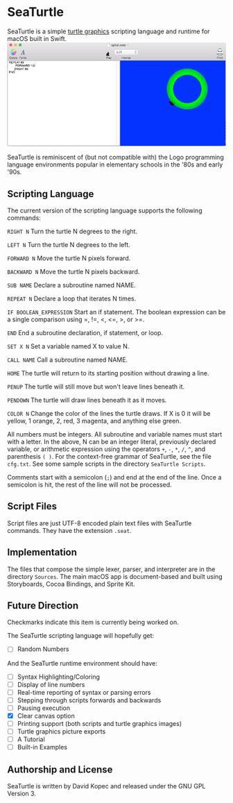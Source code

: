 # SeaTurtle

SeaTurtle is a simple [turtle graphics](https://en.wikipedia.org/wiki/Turtle_graphics) scripting language and runtime for macOS built in Swift.
![Release 0.0.1](SeaTurtle001.png)

SeaTurtle is reminiscent of (but not compatible with) the Logo programming language environments popular in elementary schools in the '80s and early '90s.

## Scripting Language

The current version of the scripting language supports the following commands:

`RIGHT N`
Turn the turtle N degrees to the right.

`LEFT N`
Turn the turtle N degrees to the left.

`FORWARD N`
Move the turtle N pixels forward.

`BACKWARD N`
Move the turtle N pixels backward.

`SUB NAME`
Declare a subroutine named NAME.

`REPEAT N`
Declare a loop that iterates N times.

`IF BOOLEAN_EXPRESSION`
Start an if statement. The boolean expression can be a single comparison using =, !=, <, <=, >, or >=.

`END`
End a subroutine declaration, if statement, or loop.

`SET X N`
Set a variable named X to value N.

`CALL NAME`
Call a subroutine named NAME.

`HOME`
The turtle will return to its starting position without drawing a line.

`PENUP`
The turtle will still move but won't leave lines beneath it.

`PENDOWN`
The turtle will draw lines beneath it as it moves.

`COLOR N`
Change the color of the lines the turtle draws. If X is 0 it will be yellow, 1 orange, 2, red, 3 magenta, and anything else green.

All numbers must be integers. All subroutine and variable names must start with a letter. In the above, N can be an integer literal, previously declared variable, or arithmetic expression using the operators `+`, `-`, `*`, `/`, `^`, and parenthesis `( )`. For the context-free grammar of SeaTurtle, see the file `cfg.txt`. See some sample scripts in the directory `SeaTurtle Scripts`.

Comments start with a semicolon (`;`) and end at the end of the line. Once a semicolon is hit, the rest of the line will not be processed.

## Script Files
Script files are just UTF-8 encoded plain text files with SeaTurtle commands. They have the extension `.seat`.

## Implementation

The files that compose the simple lexer, parser, and interpreter are in the directory `Sources`. The main macOS app is document-based and built using Storyboards, Cocoa Bindings, and Sprite Kit.

## Future Direction

Checkmarks indicate this item is currently being worked on.

The SeaTurtle scripting language will hopefully get:

- [ ] Random Numbers

And the SeaTurtle runtime environment should have:

- [ ] Syntax Highlighting/Coloring
- [ ] Display of line numbers
- [ ] Real-time reporting of syntax or parsing errors
- [ ] Stepping through scripts forwards and backwards
- [ ] Pausing execution
- [X] Clear canvas option
- [ ] Printing support (both scripts and turtle graphics images)
- [ ] Turtle graphics picture exports
- [ ] A Tutorial
- [ ] Built-in Examples

## Authorship and License

SeaTurtle is written by David Kopec and released under the GNU GPL Version 3.
